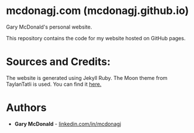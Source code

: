 # mcdonagj.com (mcdonagj.github.io)

Gary McDonald's personal website.

This repository contains the code for my website hosted on GitHub pages.

# Sources and Credits:

The website is generated using Jekyll Ruby.
The Moon theme from TaylanTatli is used. 
You can find it [here.](https://github.com/TaylanTatli/Moon)

# Authors

* **Gary McDonald** - [linkedin.com/in/mcdonagj](https://linkedin.com/in/mcdonagj)